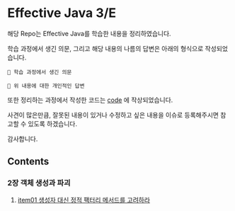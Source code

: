 # Effective Java 3/E
해당 Repo는 Effective Java를 학습한 내용을 정리하였습니다.


학습 과정에서 생긴 의문, 그리고 해당 내용의 나름의 답변은 아래의 형식으로 작성되었습니다.
```
🤔 학습 과정에서 생긴 의문

🤗 위 내용에 대한 개인적인 답변
```

또한 정리하는 과정에서 작성한 코드는 [code](/code) 에 작상되었습니다.

사견이 많은만큼, 잘못된 내용이 있거나 수정하고 싶은 내용을 이슈로 등록해주시면 참고할 수 있도록 하겠습니다. 

감사합니다.

## Contents
### 2장 객체 생성과 파괴
1. [item01 생성자 대신 정적 팩터리 메서드를 고려하라](item_01.md)